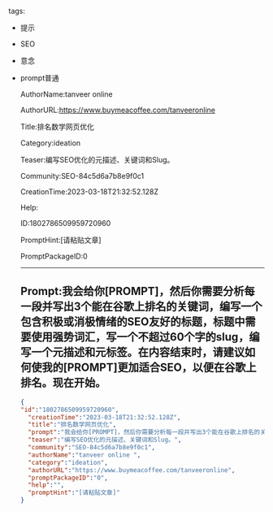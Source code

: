   tags: 
- 提示
- SEO
- 意念
- prompt普通

  AuthorName:tanveer online 

  AuthorURL:https://www.buymeacoffee.com/tanveeronline

  Title:排名数学网页优化

  Category:ideation

  Teaser:编写SEO优化的元描述、关键词和Slug。

  Community:SEO-84c5d6a7b8e9f0c1

  CreationTime:2023-03-18T21:32:52.128Z

  Help:

  ID:1802786509959720960

  PromptHint:[请粘贴文章]

  PromptPackageID:0

  ---

  ## Prompt:我会给你[PROMPT]，然后你需要分析每一段并写出3个能在谷歌上排名的关键词，编写一个包含积极或消极情绪的SEO友好的标题，标题中需要使用强势词汇，写一个不超过60个字的slug，编写一个元描述和元标签。在内容结束时，请建议如何使我的[PROMPT]更加适合SEO，以便在谷歌上排名。现在开始。

  ```json
  {
  "id":"1802786509959720960",
    "creationTime":"2023-03-18T21:32:52.128Z",
    "title":"排名数学网页优化",
    "prompt":"我会给你[PROMPT]，然后你需要分析每一段并写出3个能在谷歌上排名的关键词，编写一个包含积极或消极情绪的SEO友好的标题，标题中需要使用强势词汇，写一个不超过60个字的slug，编写一个元描述和元标签。在内容结束时，请建议如何使我的[PROMPT]更加适合SEO，以便在谷歌上排名。现在开始。",
    "teaser":"编写SEO优化的元描述、关键词和Slug。",
    "community":"SEO-84c5d6a7b8e9f0c1",
    "authorName":"tanveer online ",
    "category":"ideation",
    "authorURL":"https://www.buymeacoffee.com/tanveeronline",
    "promptPackageID":"0",
    "help":"",
    "promptHint":"[请粘贴文章]"
  }
  ```
